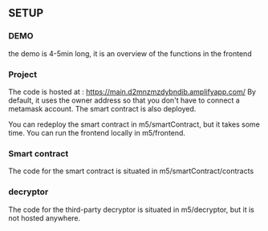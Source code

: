 ## SETUP

### DEMO

the demo is 4-5min long, it is an overview of the functions in the frontend

### Project

The code is hosted at : https://main.d2mnzmzdybndib.amplifyapp.com/
By default, it uses the owner address so that you don't have to connect a metamask account.
The smart contract is also deployed.

You can redeploy the smart contract in m5/smartContract, but it takes some time.
You can run the frontend locally in m5/frontend.

### Smart contract

The code for the smart contract is situated in m5/smartContract/contracts

### decryptor

The code for the third-party decryptor is situated in m5/decryptor, but it is not hosted anywhere.


